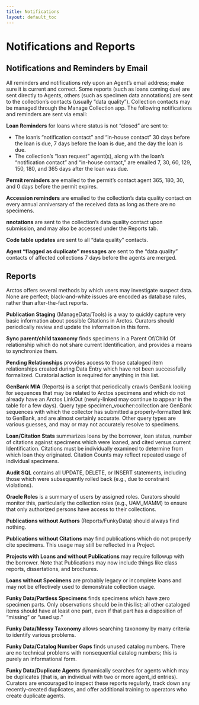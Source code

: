 ```yaml
---
title: Notifications
layout: default_toc
---
```


# Notifications and Reports

## Notifications and Reminders by Email

All reminders and notifications rely upon an Agent’s email address; make sure it is current and correct. Some reports (such as loans coming due) are sent directly to Agents, others (such as specimen data annotations) are sent to the collection’s contacts (usually “data quality”). Collection contacts may be managed through the Manage Collection app. The following notifications and reminders are sent via email:

**Loan Reminders** for loans where status is not “closed” are sent to:

 - The loan’s “notification contact” and “in-house contact” 30 days before the loan is due, 7 days before the loan is due, and the day the loan is due.
 - The collection’s “loan request” agent(s), along with the loan’s “notification contact” and “in-house contact,” are emailed 7, 30, 60, 129, 150, 180, and 365 days after the loan was due.
 
**Permit reminders** are emailed to the permit’s contact agent 365, 180, 30, and 0 days before the permit expires.

**Accession reminders** are emailed to the collection’s data quality contact on every annual anniversary of the received data as long as there are no specimens.

**nnotations** are sent to the collection’s data quality contact upon submission, and may also be accessed under the Reports tab.

**Code table updates** are sent to all “data quality” contacts.

**Agent “flagged as duplicate” messages** are sent to the “data quality” contacts of affected collections 7 days before the agents are merged.

## Reports

Arctos offers several methods by which users may investigate suspect data. None are perfect; black-and-white issues are encoded as database rules, rather than after-the-fact reports.

**Publication Staging** (ManageData/Tools) is a way to quickly capture very basic information about possible Citations in Arctos. Curators should periodically review and update the information in this form.

**Sync parent/child taxonomy** finds specimens in a Parent Of/Child Of relationship which do not share current Identification, and provides a means to synchronize them.

**Pending Relationships** provides access to those cataloged item relationships created during Data Entry which have not been successfully formalized. Curatorial action is required for anything in this list.

**GenBank MIA** (Reports) is a script that periodically crawls GenBank looking for sequences that may be related to Arctos specimens and which do not already have an Arctos LinkOut (newly-linked may continue to appear in the table for a few days).
Query type specimen_voucher:collection are GenBank sequences with which the collector has submitted a properly-formatted link to GenBank, and are almost certainly accurate.
Other query types are various guesses, and may or may not accurately resolve to specimens.

**Loan/Citation Stats** summarizes loans by the borrower, loan status, number of citations against specimens which were loaned, and cited versus current Identification. Citations must be individually examined to determine from which loan they originated. Citation Counts may reflect repeated usage of individual specimens.

**Audit SQL**  contains all UPDATE, DELETE, or INSERT statements, including those which were subsequently rolled back (e.g., due to constraint violations).

**Oracle Roles** is a summary of users by assigned roles. Curators should monitor this, particularly the collection roles (e.g., UAM_MAMM) to ensure that only authorized persons have access to their collections.

**Publications without Authors** (Reports/FunkyData) should always find nothing.

**Publications without Citations** may find publications which do not properly cite specimens. This usage may still be reflected in a Project.

**Projects with Loans and without Publications** may require followup with the borrower. Note that Publications may now include things like class reports, dissertations, and brochures.

**Loans without Specimens** are probably legacy or incomplete loans and may not be effectively used to demonstrate collection usage.

**Funky Data/Partless Specimens** finds specimens which have zero specimen parts. Only observations should be in this list; all other cataloged items should have at least one part, even if that part has a disposition of “missing” or “used up.”

**Funky Data/Messy Taxonomy** allows searching taxonomy by many criteria to identify various problems.

**Funky Data/Catalog Number Gaps** finds unused catalog numbers. There are no technical problems with nonsequential catalog numbers; this is purely an informational form.

**Funky Data/Duplicate Agents** dynamically searches for agents which may be duplicates (that is, an individual with two or more agent_id entries). Curators are encouraged to inspect these reports regularly, track down any recently-created duplicates, and offer additional training to operators who create duplicate agents.
